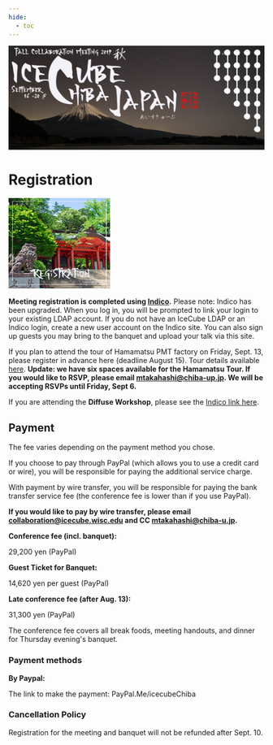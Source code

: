 ```yaml
---
hide:
  - toc
---
```


![2019 Fall Collaboration Meeting](titleNoren2C_new.jpg)


# Registration

<img src="RegistrationShrine.jpg" width="200px">

**Meeting registration is completed using [Indico](https://events.icecube.wisc.edu/e/Collaboration2019Fall).** Please note: Indico has been upgraded. When you log in, you will be prompted to link your login to your existing LDAP account. If you do not have an IceCube LDAP or an Indico login, create a new user account on the Indico site. You can also sign up guests you may bring to the banquet and upload your talk via this site.

If you plan to attend the tour of Hamamatsu PMT factory on Friday, Sept. 13, please register in advance here (deadline August 15). Tour details available [here](https://meetings.wipac.wisc.edu/tour-hamamatsu-photonics). **Update: we have six spaces available for the Hamamatsu Tour. If you would like to RSVP, please email mtakahashi@chiba-up.jp. We will be accepting RSVPs until Friday, Sept 6.**

If you are attending the **Diffuse Workshop**, please see the [Indico link here](http://events.icecube.wisc.edu/event/115/).

## Payment

The fee varies depending on the payment method you chose.

If you choose to pay through PayPal (which allows you to use a credit card or wire), you will be responsible for paying the additional service charge. 

With payment by wire transfer, you will be responsible for paying the bank transfer service fee (the conference fee is lower than if you use PayPal).

**If you would like to pay by wire transfer, please email collaboration@icecube.wisc.edu and CC mtakahashi@chiba-u.jp.**

**Conference fee (incl. banquet):**

29,200 yen (PayPal)

**Guest Ticket for Banquet:**

14,620 yen per guest (PayPal)

**Late conference fee (after Aug. 13):**

31,300 yen (PayPal)

The conference fee covers all break foods, meeting handouts, and dinner for Thursday evening's banquet.

### Payment methods

**By Paypal:**

The link to make the payment: PayPal.Me/icecubeChiba

### Cancellation Policy

Registration for the meeting and banquet will not be refunded after Sept. 10.

